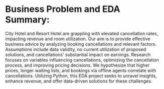 # Business Problem and EDA Summary:

City Hotel and Resort Hotel are grappling with elevated cancellation rates, impacting revenue and room utilization. Our aim is to provide effective business advice by analyzing booking cancellations and relevant factors. Assumptions include data validity, no current utilization of proposed solutions, and cancellations' substantial impact on earnings. Research focuses on variables influencing cancellations, optimizing the cancellation process, and improving pricing decisions. We hypothesize that higher prices, longer waiting lists, and bookings via offline agents correlate with cancellations. Utilizing Python, this EDA project seeks to unravel insights, enhance revenue, and offer data-driven solutions for these challenges.
